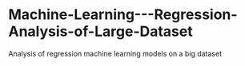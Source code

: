 # Machine-Learning---Regression-Analysis-of-Large-Dataset
Analysis of regression machine learning models on a big dataset
